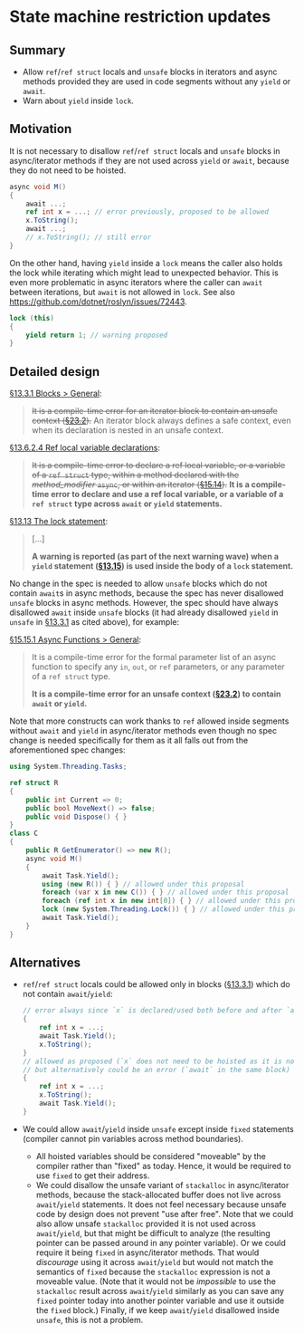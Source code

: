 # State machine restriction updates

## Summary
[summary]: #summary

- Allow `ref`/`ref struct` locals and `unsafe` blocks in iterators and async methods
  provided they are used in code segments without any `yield` or `await`.
- Warn about `yield` inside `lock`.

## Motivation
[motivation]: #motivation

It is not necessary to disallow `ref`/`ref struct` locals and `unsafe` blocks in async/iterator methods
if they are not used across `yield` or `await`, because they do not need to be hoisted.

```cs
async void M()
{
    await ...;
    ref int x = ...; // error previously, proposed to be allowed
    x.ToString();
    await ...;
    // x.ToString(); // still error
}
```

On the other hand, having `yield` inside a `lock` means the caller also holds the lock while iterating which might lead to unexpected behavior.
This is even more problematic in async iterators where the caller can `await` between iterations, but `await` is not allowed in `lock`.
See also https://github.com/dotnet/roslyn/issues/72443.

```cs
lock (this)
{
    yield return 1; // warning proposed
}
```

## Detailed design
[design]: #detailed-design

[§13.3.1 Blocks > General][blocks-general]:

> ~~It is a compile-time error for an iterator block to contain an unsafe context ([§23.2][unsafe-contexts]).~~
> An iterator block always defines a safe context, even when its declaration is nested in an unsafe context.

[§13.6.2.4 Ref local variable declarations][ref-local]:

> ~~It is a compile-time error to declare a ref local variable, or a variable of a `ref struct` type,
> within a method declared with the *method_modifier* `async`, or within an iterator ([§15.14][iterators]).~~
> **It is a compile-time error to declare and use a ref local variable, or a variable of a `ref struct` type
> across `await` or `yield` statements.**

[§13.13 The lock statement][lock-statement]:

> [...]
> 
> **A warning is reported (as part of the next warning wave) when a `yield` statement
> ([§13.15][yield-statement]) is used inside the body of a `lock` statement.**

No change in the spec is needed to allow `unsafe` blocks which do not contain `await`s in async methods,
because the spec has never disallowed `unsafe` blocks in async methods.
However, the spec should have always disallowed `await` inside `unsafe` blocks
(it had already disallowed `yield` in `unsafe` in [§13.3.1][blocks-general] as cited above), for example:

[§15.15.1 Async Functions > General][async-funcs-general]:

> It is a compile-time error for the formal parameter list of an async function to specify
> any `in`, `out`, or `ref` parameters, or any parameter of a `ref struct` type.
>
> **It is a compile-time error for an unsafe context ([§23.2][unsafe-contexts]) to contain `await` or `yield`.**

Note that more constructs can work thanks to `ref` allowed inside segments without `await` and `yield` in async/iterator methods
even though no spec change is needed specifically for them as it all falls out from the aforementioned spec changes:

```cs
using System.Threading.Tasks;

ref struct R
{
    public int Current => 0;
    public bool MoveNext() => false;
    public void Dispose() { }
}
class C
{
    public R GetEnumerator() => new R();
    async void M()
    {
        await Task.Yield();
        using (new R()) { } // allowed under this proposal
        foreach (var x in new C()) { } // allowed under this proposal
        foreach (ref int x in new int[0]) { } // allowed under this proposal
        lock (new System.Threading.Lock()) { } // allowed under this proposal
        await Task.Yield();
    }
}
```

## Alternatives
[alternatives]: #alternatives

- `ref`/`ref struct` locals could be allowed only in blocks ([§13.3.1][blocks-general])
  which do not contain `await`/`yield`:

  ```cs
  // error always since `x` is declared/used both before and after `await`
  {
      ref int x = ...;
      await Task.Yield();
      x.ToString();
  }
  // allowed as proposed (`x` does not need to be hoisted as it is not used after `await`)
  // but alternatively could be an error (`await` in the same block)
  {
      ref int x = ...;
      x.ToString();
      await Task.Yield();
  }
  ```

- We could allow `await`/`yield` inside `unsafe` except inside `fixed` statements (compiler cannot pin variables across method boundaries).
  - All hoisted variables should be considered "moveable" by the compiler rather than "fixed" as today.
    Hence, it would be required to use `fixed` to get their address.
  - We could disallow the unsafe variant of `stackalloc` in async/iterator methods,
    because the stack-allocated buffer does not live across `await`/`yield` statements.
    It does not feel necessary because unsafe code by design does not prevent "use after free".
    Note that we could also allow unsafe `stackalloc` provided it is not used across `await`/`yield`, but
    that might be difficult to analyze (the resulting pointer can be passed around in any pointer variable).
    Or we could require it being `fixed` in async/iterator methods. That would *discourage* using it across `await`/`yield`
    but would not match the semantics of `fixed` because the `stackalloc` expression is not a moveable value.
    (Note that it would not be *impossible* to use the `stackalloc` result across `await`/`yield` similarly as
    you can save any `fixed` pointer today into another pointer variable and use it outside the `fixed` block.)
    Finally, if we keep `await`/`yield` disallowed inside `unsafe`, this is not a problem.

[blocks-general]: https://github.com/dotnet/csharpstandard/blob/ee38c3fa94375cdac119c9462b604d3a02a5fcd2/standard/statements.md#1331-general
[ref-local]: https://github.com/dotnet/csharpstandard/blob/ee38c3fa94375cdac119c9462b604d3a02a5fcd2/standard/statements.md#13624-ref-local-variable-declarations
[lock-statement]: https://github.com/dotnet/csharpstandard/blob/ee38c3fa94375cdac119c9462b604d3a02a5fcd2/standard/statements.md#1313-the-lock-statement
[using-statement]: https://github.com/dotnet/csharpstandard/blob/ee38c3fa94375cdac119c9462b604d3a02a5fcd2/standard/statements.md#1314-the-using-statement
[yield-statement]: https://github.com/dotnet/csharpstandard/blob/ee38c3fa94375cdac119c9462b604d3a02a5fcd2/standard/statements.md#1315-the-yield-statement
[iterators]: https://github.com/dotnet/csharpstandard/blob/ee38c3fa94375cdac119c9462b604d3a02a5fcd2/standard/classes.md#1514-iterators
[async-funcs-general]: https://github.com/dotnet/csharpstandard/blob/ee38c3fa94375cdac119c9462b604d3a02a5fcd2/standard/classes.md#15151-general
[unsafe-contexts]: https://github.com/dotnet/csharpstandard/blob/ee38c3fa94375cdac119c9462b604d3a02a5fcd2/standard/unsafe-code.md#232-unsafe-contexts
